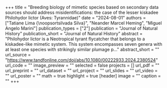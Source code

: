 +++
title = "Breeding biology of mimetic species based on secondary data sources should address misidentifications: the case of the lesser kiskadee Philohydor lictor (Aves: Tyrannidae)"
date = "2024-08-01"
authors = ["Tatiane Lima {\noopsortsilvada Silva}", "Neander Marcel Heming", "Miguel Angelo Marini"]
publication_types = ["2"]
publication = "Journal of Natural History"
publication_short = "Journal of Natural History"
abstract = "Philohydor lictor is a Neotropical tyrant flycatcher that belongs to a kiskadee-like mimetic system. This system encompasses seven genera with at least one species with strikingly similar plumage p..."
abstract_short = ""
url_source = "https://www.tandfonline.com/doi/abs/10.1080/00222933.2024.2380524"
url_code = ""
image_preview = ""
selected = false
projects = []
url_pdf = ""
url_preprint = ""
url_dataset = ""
url_project = ""
url_slides = ""
url_video = ""
url_poster = ""
math = true
highlight = true
[header]
image = ""
caption = ""
+++
